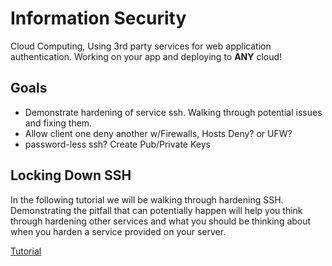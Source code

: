 # Information Security

Cloud Computing, Using 3rd party services for web application authentication. Working on your app and deploying to **ANY** cloud!

## Goals

- Demonstrate hardening of service ssh. Walking through potential issues and fixing them.
- Allow client one deny another w/Firewalls, Hosts Deny? or UFW?
- password-less ssh? Create Pub/Private Keys

## Locking Down SSH

In the following tutorial we will be walking through hardening SSH. Demonstrating the pitfall that can potentially happen will help you think through hardening other services and what you should be thinking about when you harden a service provided on your server.

[Tutorial](https://linux-audit.com/audit-and-harden-your-ssh-configuration/#securing-the-ssh-server-configuration)
